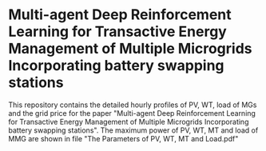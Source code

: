 # Multi-agent Deep Reinforcement Learning for Transactive Energy Management of Multiple Microgrids Incorporating battery swapping stations
This repository contains the detailed hourly profiles of PV, WT, load of MGs and the grid price for the paper "Multi-agent Deep Reinforcement Learning for Transactive Energy Management of Multiple Microgrids Incorporating battery swapping stations".
The maximum power of PV, WT, MT and load of MMG are shown in file "The Parameters of PV, WT, MT and Load.pdf"
